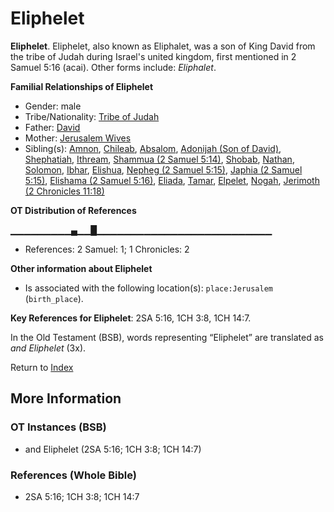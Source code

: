 # Eliphelet
**Eliphelet**. 
Eliphelet, also known as Eliphalet, was a son of King David from the tribe of Judah during Israel's united kingdom, first mentioned in 2 Samuel 5:16 (acai). 
Other forms include: 
*Eliphalet*. 




**Familial Relationships of Eliphelet**


* Gender: male
* Tribe/Nationality: [Tribe of Judah](../../../groups/md/acai/Judah.md)
* Father: [David](David.md)
* Mother: [Jerusalem Wives](JerusalemWives.md)
* Sibling(s): [Amnon](Amnon.md), [Chileab](Chileab.md), [Absalom](Absalom.md), [Adonijah (Son of David)](Adonijah.md), [Shephatiah](Shephatiah.md), [Ithream](Ithream.md), [Shammua (2 Samuel 5:14)](Shammua.2.md), [Shobab](Shobab.md), [Nathan](Nathan.md), [Solomon](Solomon.md), [Ibhar](Ibhar.md), [Elishua](Elishua.md), [Nepheg (2 Samuel 5:15)](Nepheg.2.md), [Japhia (2 Samuel 5:15)](Japhia.2.md), [Elishama (2 Samuel 5:16)](Elishama.2.md), [Eliada](Eliada.md), [Tamar](Tamar.2.md), [Elpelet](Elpelet.md), [Nogah](Nogah.md), [Jerimoth (2 Chronicles 11:18)](Jerimoth.6.md)


**OT Distribution of References**

▁▁▁▁▁▁▁▁▁▄▁▁█▁▁▁▁▁▁▁▁▁▁▁▁▁▁▁▁▁▁▁▁▁▁▁▁▁▁
* References: 2 Samuel: 1; 1 Chronicles: 2





**Other information about Eliphelet**


* Is associated with the following location(s): 
`place:Jerusalem` (`birth_place`). 


**Key References for Eliphelet**: 
2SA 5:16, 1CH 3:8, 1CH 14:7. 


In the Old Testament (BSB), words representing “Eliphelet” are translated as 
*and Eliphelet* (3x). 




Return to [Index](00-Index.md)

## More Information

### OT Instances (BSB)

* and Eliphelet (2SA 5:16; 1CH 3:8; 1CH 14:7)



### References (Whole Bible)

* 2SA 5:16; 1CH 3:8; 1CH 14:7



